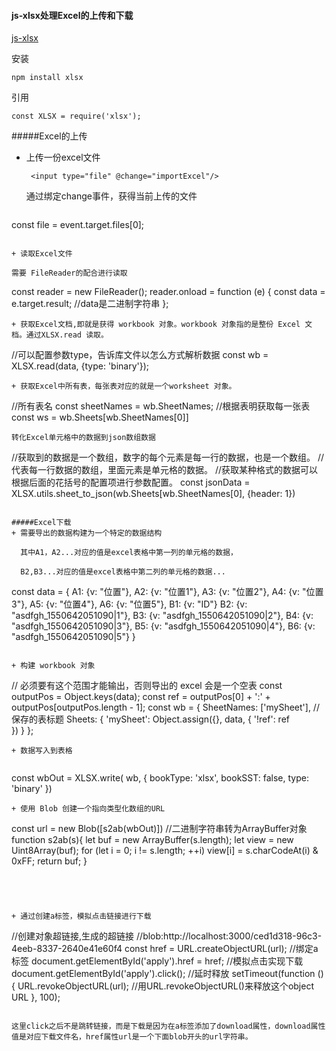 #### js-xlsx处理Excel的上传和下载

[js-xlsx](https://github.com/SheetJS/js-xlsx)

  安装

 ```
npm install xlsx
 ```

  引用

 ```
const XLSX = require('xlsx');
 ```



#####Excel的上传
+ 上传一份excel文件

  ```
   <input type="file" @change="importExcel"/>
  ```
  通过绑定change事件，获得当前上传的文件

  ```
 const file = event.target.files[0];
  ```

+ 读取Excel文件

  需要 FileReader的配合进行读取

  ```
const reader = new FileReader();
reader.onload = function (e) {
    const data = e.target.result;
    //data是二进制字符串
};

  ```
+ 获取Excel文档,即就是获得 workbook 对象。workbook 对象指的是整份 Excel 文档。通过XLSX.read 读取。

 ```
//可以配置参数type，告诉库文件以怎么方式解析数据
const wb = XLSX.read(data, {type: 'binary'});
 ```
+ 获取Excel中所有表，每张表对应的就是一个worksheet 对象。

 ```
//所有表名
const sheetNames = wb.SheetNames;
//根据表明获取每一张表
const ws = wb.Sheets[wb.SheetNames[0]]
```
转化Excel单元格中的数据到json数组数据

 ```
//获取到的数据是一个数组，数字的每个元素是每一行的数据，也是一个数组。
//代表每一行数据的数组，里面元素是单元格的数据。
//获取某种格式的数据可以根据后面的花括号的配置项进行参数配置。
const jsonData = XLSX.utils.sheet_to_json(wb.Sheets[wb.SheetNames[0], {header: 1})
```

#####Excel下载
+ 需要导出的数据构建为一个特定的数据结构

  其中A1，A2...对应的值是excel表格中第一列的单元格的数据，

  B2,B3...对应的值是excel表格中第二列的单元格的数据...

  ```
const data  = {
		A1: {v: "位置"},
		A2: {v: "位置1"},
		A3: {v: "位置2"},
		A4: {v: "位置3"},
		A5: {v: "位置4"},
		A6: {v: "位置5"},
		B1: {v: "ID"}
		B2: {v: "asdfgh_1550642051090|1"},
		B3: {v: "asdfgh_1550642051090|2"},
		B4: {v: "asdfgh_1550642051090|3"},
		B5: {v: "asdfgh_1550642051090|4"},
		B6: {v: "asdfgh_1550642051090|5"}
}
  ```

+ 构建 workbook 对象

 ```
// 必须要有这个范围才能输出，否则导出的 excel 会是一个空表
const outputPos = Object.keys(data);
const ref = outputPos[0] + ':' + outputPos[outputPos.length - 1];
const wb = {
        SheetNames: ['mySheet'], //保存的表标题
        Sheets: {
            'mySheet': Object.assign({},
                data, 
                {
                    '!ref': ref  
                })
        }
  };
  
 ```
+ 数据写入到表格
  
  ```
 const wbOut = XLSX.write(
 	wb,
   {
   			bookType: 'xlsx', 
   			bookSST: false, 
   			type: 'binary'
   	})
        
  ```      
+ 使用 Blob 创建一个指向类型化数组的URL
  
 ```
  const url = new Blob([s2ab(wbOut)])
  //二进制字符串转为ArrayBuffer对象
  function s2ab(s){
    let buf = new ArrayBuffer(s.length);
    let view = new Uint8Array(buf);
    for (let i = 0; i != s.length; ++i) view[i] = s.charCodeAt(i) & 0xFF;
    return buf;
}
 ```
  

        

+ 通过创建a标签，模拟点击链接进行下载

 ```
//创建对象超链接,生成的超链接
//blob:http://localhost:3000/ced1d318-96c3-4eeb-8337-2640e41e60f4
const href = URL.createObjectURL(url); 
//绑定a标签
document.getElementById('apply').href = href;
//模拟点击实现下载
document.getElementById('apply').click(); 
//延时释放
setTimeout(function () { 
      URL.revokeObjectURL(url); //用URL.revokeObjectURL()来释放这个object URL
}, 100);
 ```

这里click之后不是跳转链接，而是下载是因为在a标签添加了download属性，download属性值是对应下载文件名，href属性url是一个下面blob开头的url字符串。


```
<a href="blob:http://localhost:3000/ced1d318-96c3-4eeb-8337-2640e41e60f4" download="aa123.xlsx" id="apply"></a>
```




